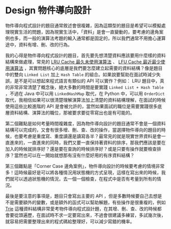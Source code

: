 # Design 物件導向設計

物件導向程式設計的題目通常敘述會很複雜，因為這類型的題目是希望可以模擬處理現實生活的問題，因為現實生活中，「資料」是會一直變動的，要考慮的邊角案例也多，而一般的演算法考題的輸入通常都是固定的，所以我們通常不用擔心運算途中，資料有增、刪、改的行為。

我的心得是物件導向程式設計的題目，首先要先想清楚資料應該要用什麼樣的資料結構來做處理，常見的 [LRU Cache 最久未使用演算法](../../classic-problems/cache/lru-cache.md) 、 [LFU Cache 最近最少使用演算法](../../classic-problems/cache/lfu-cache.md) ，其實問題核心的底層是我們要怎麼建立起需要的資料結構？像是題目中的雙向 `Linked List` 加上 `Hash Table` 的組合。如果說要幫助在面試時減少失誤，是不是可以想起來程式語言有類似的 API 可以實作？例如： LRU 題目中，真的非常非常清楚了概念後，絕大多數的時間是要實踐 `Linked List + Hash Table` ，不過在 Java 中可以用 `LinkedHashMap` 取代，在 Python 中，可以用 `OrderDict` 取代，我相信如果可以很清楚理解演算法加上清楚的資料結構理解，在面試的時候使用這些比較進階的 API 是會被允許的，當然如果面試的職位是需要實踐很多底層資料結構、演算法的職位，那被要求要從零寫出也是有可能的。

第二個難點是如何考量時間複雜度，因為物件導向設計的題目通常不會是一個資料結構可以完成的，又會有很多增、刪、查、改的操作，當選擇物件導向的題目的時候，也要考慮是重度寫、重度讀還是讀寫各半？最常見的就是現實世界資料是會一直進來的，一直進來的同時，我們又要一直保持著資料的排序，那我們應該是要在加入的時候就排序好？還是要在查詢的時候排序好？或是只要有操作就要檢查排序？當然也可以在一開始就想那有沒有什麼好用的有序資料結構？

第三個難點是「Corner Case 邊角案例」，物件導向設計的時候要考慮的情境非常多！這時候最好是可以將各種情況用狀態機的方式呈現，這樣在寫出來的時候，我們就可以透過狀態機的情況，去一個一個檢查，在程式中是否有考量到所有的情況。

最後是要注意的事項是，題目只會寫出主要的 API ，但是多數時候要自己去想是不是需要額外的變數，或是額外的函式可以幫助解題，有些操作是很重複的，例如 [Trie](../../problems/trie/) 這種資料結構非常愛考物件導向程式設計題，在其增、刪、查、改的時候都會要從頭遍歷，在面試時不求一定要寫出來，不過會很建議多練習，多試幾次後，就容易把需要整理出來的程式碼給整理好，可以減少寫錯的機率。

